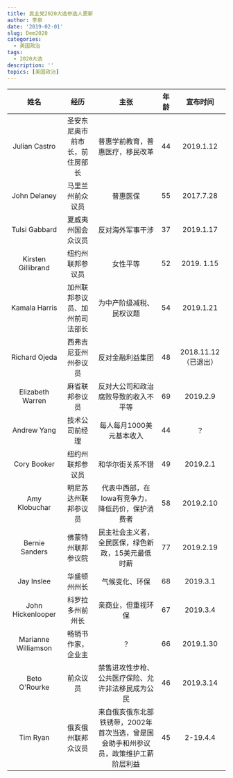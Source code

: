 ```yaml
---
title: 民主党2020大选参选人更新
author: 李泉
date: '2019-02-01'
slug: Dem2020
categories:
  - 美国政治
tags:
  - 2020大选
description: ''
topics: [美国政治]
---
```

姓名 | 经历 | 主张 | 年龄 | 宣布时间
:-----: | :-----: | :-----: | :-----: | :------:
Julian Castro | 圣安东尼奥市前市长，前住房部长 | 普惠学前教育，普惠医疗，移民改革 | 44 | 2019.1.12
John Delaney | 马里兰州前众议员 | 普惠医保 | 55 | 2017.7.28
Tulsi Gabbard | 夏威夷州国会众议员 |  反对海外军事干涉 | 37 | 2019.1.17
Kirsten Gillibrand | 纽约州联邦参议员 | 女性平等 | 52 | 2019. 1.15
Kamala Harris | 加州联邦参议员、加州前司法部长 | 为中产阶级减税、民权议题 | 54 | 2019.1.21
Richard Ojeda | 西弗吉尼亚州州参议员 | 反对金融利益集团 | 48 | 2018.11.12（已退出）
Elizabeth Warren | 麻省联邦参议员 | 反对大公司和政治腐败导致的收入不平等 | 69 | 2019.2.9
Andrew Yang | 技术公司前经理 | 每人每月1000美元基本收入 | 44 | ？
Cory Booker | 纽约州联邦参议员 | 和华尔街关系不错 | 49 | 2019.2.1
Amy Klobuchar | 明尼苏达州联邦参议员 | 代表中西部，在Iowa有竞争力，降低药价，保护消费者 |58 | 2019.2.10
Bernie Sanders | 佛蒙特州联邦参议院 | 民主社会主义者，全民医保，绿色新政，15美元最低时薪 | 77 | 2019.2.19
Jay Inslee |  华盛顿州州长 | 气候变化、环保 | 68 | 2019.3.1
John Hickenlooper | 科罗拉多州前州长 |亲商业，但重视环保 | 67|2019.3.4
Marianne Williamson | 畅销书作家，企业主 | ？|66 | 2019.1.30
Beto O'Rourke | 前众议员 |禁售进攻性步枪、公共医疗保险、允许非法移民成为公民 | 46 | 2019.3.14
Tim Ryan | 俄亥俄州联邦众议员 |来自俄亥俄东北部铁锈带，2002年首次当选，曾是国会助手和州参议员，政策维护工薪阶层利益 | 45 | 2-19.4.4